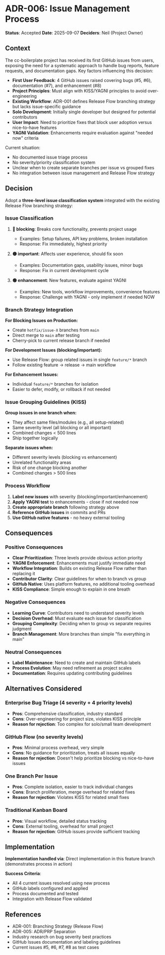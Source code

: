 # ADR-006: Issue Management Process

**Status**: Accepted
**Date**: 2025-09-07
**Deciders**: Neil (Project Owner)

## Context

The cc-boilerplate project has received its first GitHub issues from users, exposing the need for a systematic approach to handle bug reports, feature requests, and documentation gaps. Key factors influencing this decision:

- **First User Feedback**: 4 GitHub issues raised covering bugs (#5, #6), documentation (#7), and enhancement (#8)
- **Project Principles**: Must align with KISS/YAGNI principles to avoid over-engineering
- **Existing Workflow**: ADR-001 defines Release Flow branching strategy but lacks issue-specific guidance
- **Solo Development**: Initially single developer but designed for potential contributors
- **User Impact**: Need to prioritize fixes that block user adoption versus nice-to-have features
- **YAGNI Validation**: Enhancements require evaluation against "needed now" criteria

Current situation:

- No documented issue triage process
- No severity/priority classification system
- Unclear when to create separate branches per issue vs grouped fixes
- No integration between issue management and Release Flow strategy

## Decision

Adopt a **three-level issue classification system** integrated with the existing Release Flow branching strategy:

### Issue Classification

1. **🔴 blocking**: Breaks core functionality, prevents project usage
   - Examples: Setup failures, API key problems, broken installation
   - Response: Fix immediately, highest priority

2. **🟡 important**: Affects user experience, should fix soon
   - Examples: Documentation gaps, usability issues, minor bugs
   - Response: Fix in current development cycle

3. **🟢 enhancement**: New features, evaluate against YAGNI
   - Examples: New tools, workflow improvements, convenience features
   - Response: Challenge with YAGNI - only implement if needed NOW

### Branch Strategy Integration

**For Blocking Issues on Production:**

- Create `hotfix/issue-X` branches from `main`
- Direct merge to `main` after testing
- Cherry-pick to current release branch if needed

**For Development Issues (blocking/important):**

- Use Release Flow: group related issues in single `feature/*` branch
- Follow existing feature → release → main workflow

**For Enhancement Issues:**

- Individual `feature/*` branches for isolation
- Easier to defer, modify, or rollback if not needed

### Issue Grouping Guidelines (KISS)

**Group issues in one branch when:**

- They affect same files/modules (e.g., all setup-related)
- Same severity level (all blocking or all important)
- Combined changes < 500 lines
- Ship together logically

**Separate issues when:**

- Different severity levels (blocking vs enhancement)
- Unrelated functionality areas
- Risk of one change blocking another
- Combined changes > 500 lines

### Process Workflow

1. **Label new issues** with severity (blocking/important/enhancement)
2. **Apply YAGNI test** to enhancements - close if not needed now
3. **Create appropriate branch** following strategy above
4. **Reference GitHub issues** in commits and PRs
5. **Use GitHub native features** - no heavy external tooling

## Consequences

### Positive Consequences

- **Clear Prioritization**: Three levels provide obvious action priority
- **YAGNI Enforcement**: Enhancements must justify immediate need
- **Workflow Integration**: Builds on existing Release Flow rather than replacing it
- **Contributor Clarity**: Clear guidelines for when to branch vs group
- **GitHub Native**: Uses platform features, no additional tooling overhead
- **KISS Compliance**: Simple enough to explain in one breath

### Negative Consequences

- **Learning Curve**: Contributors need to understand severity levels
- **Decision Overhead**: Must evaluate each issue for classification
- **Grouping Complexity**: Deciding when to group vs separate requires judgment
- **Branch Management**: More branches than simple "fix everything in main"

### Neutral Consequences

- **Label Maintenance**: Need to create and maintain GitHub labels
- **Process Evolution**: May need refinement as project scales
- **Documentation**: Requires updating contributing guidelines

## Alternatives Considered

### Enterprise Bug Triage (4 severity + 4 priority levels)

- **Pros**: Comprehensive classification, industry standard
- **Cons**: Over-engineering for project size, violates KISS principle
- **Reason for rejection**: Too complex for solo/small team development

### GitHub Flow (no severity levels)

- **Pros**: Minimal process overhead, very simple
- **Cons**: No guidance for prioritization, treats all issues equally
- **Reason for rejection**: Doesn't help prioritize blocking vs nice-to-have issues

### One Branch Per Issue

- **Pros**: Complete isolation, easier to track individual changes
- **Cons**: Branch proliferation, merge overhead for related fixes
- **Reason for rejection**: Violates KISS for related small fixes

### Traditional Kanban Board

- **Pros**: Visual workflow, detailed status tracking
- **Cons**: External tooling, overhead for small project
- **Reason for rejection**: GitHub issues provide sufficient tracking

## Implementation

**Implementation handled via**: Direct implementation in this feature branch (demonstrates process in action)

**Success Criteria**:

- All 4 current issues resolved using new process
- GitHub labels configured and applied
- Process documented and tested
- Integration with Release Flow validated

## References

- ADR-001: Branching Strategy (Release Flow)
- ADR-005: ADR/PRP Separation
- Industry research on bug severity best practices
- GitHub Issues documentation and labeling guidelines
- Current issues #5, #6, #7, #8 as test cases
